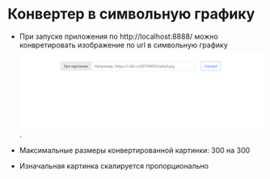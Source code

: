 # Конвертер в символьную графику

* При запуске приложения по http://localhost:8888/ можно конвретировать изображение по url
в символьную графику ![](./readme_images/picture.png).

* Максимальные размеры конвертированной картинки: 300 на 300
* Изначальная картинка скалируется пропорционально
